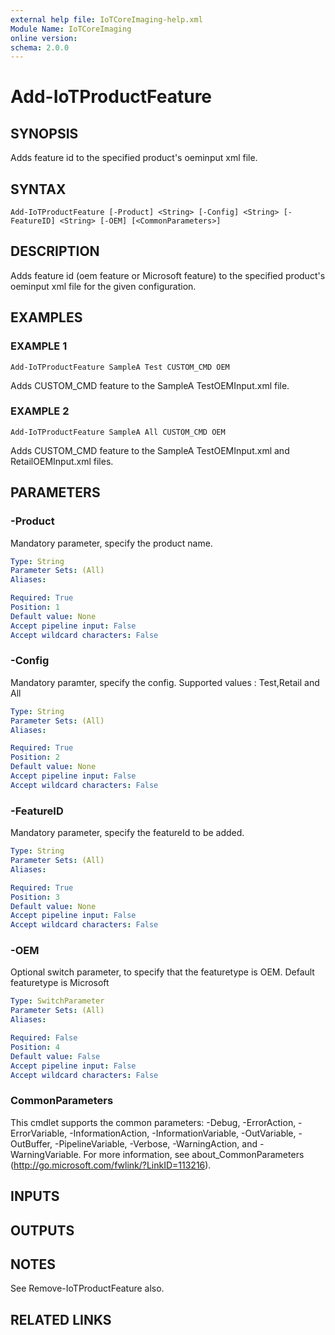 ```yaml
---
external help file: IoTCoreImaging-help.xml
Module Name: IoTCoreImaging
online version:
schema: 2.0.0
---
```


# Add-IoTProductFeature

## SYNOPSIS
Adds feature id to the specified product's oeminput xml file.

## SYNTAX

```
Add-IoTProductFeature [-Product] <String> [-Config] <String> [-FeatureID] <String> [-OEM] [<CommonParameters>]
```

## DESCRIPTION
Adds feature id (oem feature or Microsoft feature) to the specified product's oeminput xml file for the given configuration.

## EXAMPLES

### EXAMPLE 1
```
Add-IoTProductFeature SampleA Test CUSTOM_CMD OEM
```

Adds CUSTOM_CMD feature to the SampleA TestOEMInput.xml file.

### EXAMPLE 2
```
Add-IoTProductFeature SampleA All CUSTOM_CMD OEM
```

Adds CUSTOM_CMD feature to the SampleA TestOEMInput.xml and RetailOEMInput.xml files.

## PARAMETERS

### -Product
Mandatory parameter, specify the product name.

```yaml
Type: String
Parameter Sets: (All)
Aliases:

Required: True
Position: 1
Default value: None
Accept pipeline input: False
Accept wildcard characters: False
```

### -Config
Mandatory paramter, specify the config.
Supported values : Test,Retail and All

```yaml
Type: String
Parameter Sets: (All)
Aliases:

Required: True
Position: 2
Default value: None
Accept pipeline input: False
Accept wildcard characters: False
```

### -FeatureID
Mandatory parameter, specify the featureId to be added.

```yaml
Type: String
Parameter Sets: (All)
Aliases:

Required: True
Position: 3
Default value: None
Accept pipeline input: False
Accept wildcard characters: False
```

### -OEM
Optional switch parameter, to specify that the featuretype is OEM.
Default featuretype is Microsoft

```yaml
Type: SwitchParameter
Parameter Sets: (All)
Aliases:

Required: False
Position: 4
Default value: False
Accept pipeline input: False
Accept wildcard characters: False
```

### CommonParameters
This cmdlet supports the common parameters: -Debug, -ErrorAction, -ErrorVariable, -InformationAction, -InformationVariable, -OutVariable, -OutBuffer, -PipelineVariable, -Verbose, -WarningAction, and -WarningVariable.
For more information, see about_CommonParameters (http://go.microsoft.com/fwlink/?LinkID=113216).

## INPUTS

## OUTPUTS

## NOTES
See Remove-IoTProductFeature also.

## RELATED LINKS
